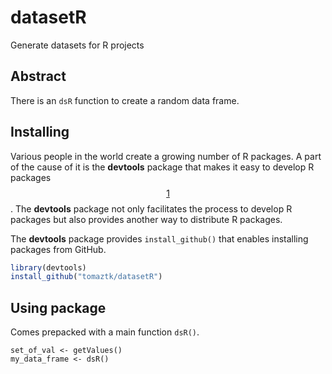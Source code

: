 # datasetR

Generate datasets for R projects

## Abstract

There is an `dsR` function to create a random data frame.

## Installing

Various people in the world create a growing number of R packages. A
part of the cause of it is the **devtools** package that makes it easy
to develop R packages
[$$1$$](https://www.rstudio.com/products/rpackages/devtools/). The
**devtools** package not only facilitates the process to develop R
packages but also provides another way to distribute R packages.

The **devtools** package provides `install_github()` that enables
installing packages from GitHub.

``` r
library(devtools)
install_github("tomaztk/datasetR")
```

## Using package

Comes prepacked with a main function `dsR()`.

```         
set_of_val <- getValues()
my_data_frame <- dsR()
```
